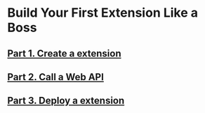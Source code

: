 # Build Your First Extension Like a Boss

## [Part 1. Create a extension](https://github.com/preciofishbone/OmniaFx/tree/master/docs/tutorials/first-extension/create-extension)

## [Part 2. Call a Web API](https://github.com/preciofishbone/OmniaFx/tree/master/docs/tutorials/first-extension/call-web-api)

## [Part 3. Deploy a extension](https://github.com/preciofishbone/OmniaFx/tree/master/docs/tutorials/first-extension/call-web-api)
